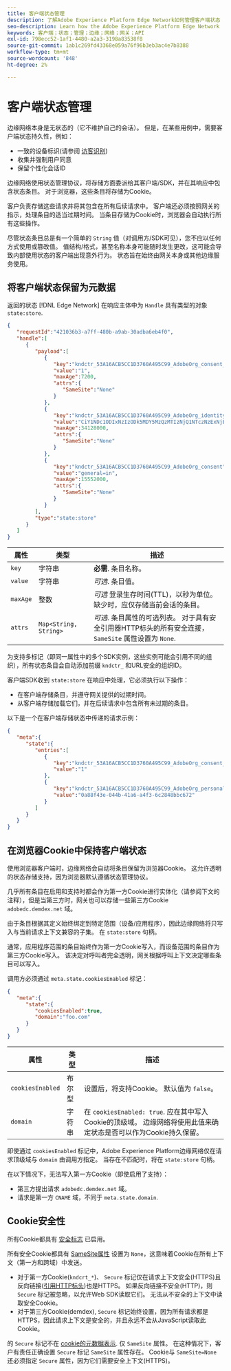 ```yaml
---
title: 客户端状态管理
description: 了解Adobe Experience Platform Edge Network如何管理客户端状态
seo-description: Learn how the Adobe Experience Platform Edge Network  manages client state
keywords: 客户端；状态；管理；边缘；网络；网关；API
exl-id: 798ecc52-1af1-4480-a2a3-3198a83538f8
source-git-commit: 1ab1c269fd43368e059a76f96b3eb3ac4e7b8388
workflow-type: tm+mt
source-wordcount: '848'
ht-degree: 2%

---
```


# 客户端状态管理

边缘网络本身是无状态的（它不维护自己的会话）。 但是，在某些用例中，需要客户端状态持久性，例如：

* 一致的设备标识(请参阅 [访客识别](visitor-identification.md))
* 收集并强制用户同意
* 保留个性化会话ID

边缘网络使用状态管理协议，将存储方面委派给其客户端/SDK，并在其响应中包含状态条目。 对于浏览器，这些条目将存储为Cookie。

客户负责存储这些请求并将其包含在所有后续请求中。 客户端还必须按照网关的指示，处理条目的适当过期时间。 当条目存储为Cookie时，浏览器会自动执行所有这些操作。

尽管状态条目总是有一个简单的 `String` 值（对调用方/SDK可见），您不应以任何方式使用或篡改值。 值结构/格式，甚至名称本身可能随时发生更改，这可能会导致内部使用状态的客户端出现意外行为。 状态旨在始终由网关本身或其他边缘服务使用。

## 将客户端状态保留为元数据

返回的状态 [!DNL Edge Network] 在响应主体中为 `Handle` 具有类型的对象 `state:store`.

```json
{
   "requestId":"421036b3-a7ff-480b-a9ab-30adba6eb4f0",
   "handle":[
      {
         "payload":[
            {
               "key":"kndctr_53A16ACB5CC1D3760A495C99_AdobeOrg_consent_check",
               "value":"1",
               "maxAge":7200,
               "attrs":{
                  "SameSite":"None"
               }
            },
            {
               "key":"kndctr_53A16ACB5CC1D3760A495C99_AdobeOrg_identity",
               "value":"CiY1NDc1ODIxNzIzODk5MDY5MzQzMTIzNjQ1NTczNzExNjE4OTA1MFINCLGOvszNLhABGAEgBKABsY6-zM0uqAGHz-z2y82cul3wAbGOvszNLg==",
               "maxAge":34128000,
               "attrs":{
                  "SameSite":"None"
               }
            },
            {
               "key":"kndctr_53A16ACB5CC1D3760A495C99_AdobeOrg_consent",
               "value":"general=in",
               "maxAge":15552000,
               "attrs":{
                  "SameSite":"None"
               }
            }
         ],
         "type":"state:store"
      }
   ]
}
```

| 属性 | 类型 | 描述 |
| --- | --- | --- |
| `key` | 字符串 | **必需**. 条目名称。 |
| `value` | 字符串 | *可选*. 条目值。 |
| `maxAge` | 整数 | *可选* 登录生存时间(TTL)，以秒为单位。 缺少时，应仅存储当前会话的条目。 |
| `attrs` | `Map<String, String>` | *可选*. 条目属性的可选列表。 对于具有安全引用器HTTP标头的所有安全连接， `SameSite` 属性设置为 `None`. |


为支持多标记（即同一属性中的多个SDK实例，这些实例可能会引用不同的组织），所有状态条目会自动添加前缀 `kndctr_` 和URL安全的组织ID。

客户端SDK收到 `state:store` 在响应中处理，它必须执行以下操作：

* 在客户端存储条目，并遵守网关提供的过期时间。
* 从客户端存储加载它们，并在后续请求中包含所有未过期的条目。

以下是一个在客户端存储状态中传递的请求示例：

```json
{
   "meta":{
      "state":{
         "entries":[
            {
               "key":"kndctr_53A16ACB5CC1D3760A495C99_AdobeOrg_consent_check",
               "value":"1"
            },
            {
               "key":"kndctr_53A16ACB5CC1D3760A495C99_AdobeOrg_personalization_sessionId",
               "value":"0a88f43e-044b-41a6-a4f3-6c2848bbc672"
            }
         ]
      }
   }
}
```

## 在浏览器Cookie中保持客户端状态

使用浏览器客户端时，边缘网络会自动将条目保留为浏览器Cookie。 这允许透明的状态存储支持，因为浏览器默认遵循状态管理协议。

几乎所有条目在启用和支持时都会作为第一方Cookie进行实体化（请参阅下文的注释），但是当第三方时，网关也可以存储一些第三方Cookie `adobedc.demdex.net` 域。

由于条目根据其定义始终绑定到特定范围（设备/应用程序），因此边缘网络将只写入与当前请求上下文兼容的子集。 在 `state:store` 句柄。

通常，应用程序范围的条目始终作为第一方Cookie写入，而设备范围的条目作为第三方Cookie写入。 该决定对呼叫者完全透明，网关根据呼叫上下文决定哪些条目可以写入。

调用方必须通过 `meta.state.cookiesEnabled` 标记：

```json
{
   "meta":{
      "state":{
         "cookiesEnabled":true,
         "domain":"foo.com"
      }
   }
}
```

| 属性 | 类型 | 描述 |
| --- | --- | --- |
| `cookiesEnabled` | 布尔型 | 设置后，将支持Cookie。 默认值为 `false`。 |
| `domain` | 字符串 | 在 `cookiesEnabled: true`. 应在其中写入Cookie的顶级域。 边缘网络将使用此值来确定状态是否可以作为Cookie持久保留。 |

即使通过 `cookiesEnabled` 标记中，Adobe Experience Platform边缘网络仅在请求顶级域与 `domain` 由调用方指定。 当存在不匹配时，将在 `state:store` 句柄。

在以下情况下，无法写入第一方Cookie（即使启用了支持）：

* 第三方提出请求 `adobedc.demdex.net` 域。
* 请求是第一方 `CNAME` 域，不同于 `meta.state.domain`.

## Cookie安全性

所有Cookie都具有 [安全标志](https://developer.mozilla.org/en-US/docs/Web/HTTP/Cookies#restrict_access_to_cookies) 已启用。

所有安全Cookie都具有 [SameSite属性](https://developer.mozilla.org/en-US/docs/Web/HTTP/Headers/Set-Cookie/SameSite) 设置为 `None`，这意味着Cookie在所有上下文（第一方和跨域）中发送。

* 对于第一方Cookie(`kndcrt_*`)、 `Secure` 标记仅在请求上下文安全(HTTPS)且反向链接([引用HTTP标头](https://developer.mozilla.org/en-US/docs/Web/HTTP/Headers/Referer))也是HTTPS。 如果反向链接不安全(HTTP)，则 `Secure` 标记被忽略，以允许Web SDK读取它们。 无法从不安全的上下文中读取安全Cookie。
* 对于第三方Cookie(demdex), `Secure` 标记始终设置，因为所有请求都是HTTPS，因此请求上下文是安全的，并且永远不会从JavaScript读取此Cookie。

的 `Secure` 标记不在 [cookie的元数据表示](#state-as-metadata). 仅 `SameSite` 属性。 在这种情况下，客户有责任正确设置 `Secure` 标记 `SameSite` 属性存在。 Cookie与 `SameSite=None` 还必须指定 `Secure` 属性，因为它们需要安全上下文(HTTPS)。
